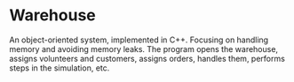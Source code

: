 # Warehouse
An object-oriented system, implemented in C++. Focusing on handling memory and avoiding memory leaks. The program opens the warehouse, assigns volunteers and customers, assigns orders, handles them, performs steps in the simulation, etc.
